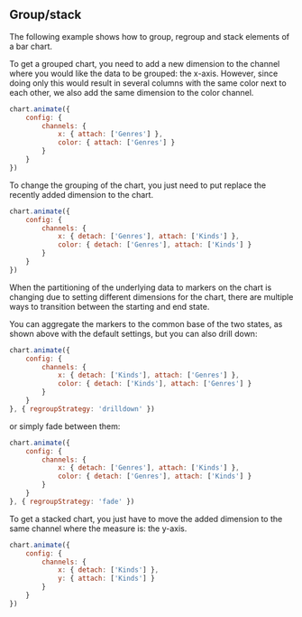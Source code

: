 ## Group/stack

The following example shows how to group, regroup and stack elements of a bar chart.

To get a grouped chart, you need to add a new dimension to the channel where you
would like the data to be grouped: the x-axis. However, since doing only this 
would result in several columns with the same color next to each other, 
we also add the same dimension to the color channel.

```javascript { "title": "Creating a grouped chart" }
chart.animate({
	config: {
		channels: {
			x: { attach: ['Genres'] },
			color: { attach: ['Genres'] }
		}
	}
})
```

To change the grouping of the chart, you just need to put replace the recently
added dimension to the chart.

```javascript { "title": "Regrouping the chart" }
chart.animate({
	config: {
		channels: {
			x: { detach: ['Genres'], attach: ['Kinds'] },
			color: { detach: ['Genres'], attach: ['Kinds'] }
		}
	}
})
```

When the partitioning of the underlying data to markers on the chart is changing
due to setting different dimensions for the chart, there are multiple ways to 
transition between the starting and end state.

You can aggregate the markers to the common base of the two states, as shown 
above with the default settings, but you can also drill down:

```javascript { "title": "Regrouping the chart by drilling down" }
chart.animate({
	config: {
		channels: {
			x: { detach: ['Kinds'], attach: ['Genres'] },
			color: { detach: ['Kinds'], attach: ['Genres'] }
		}
	}
}, { regroupStrategy: 'drilldown' })
```

or simply fade between them:

```javascript { "title": "Regrouping the chart with fading" }
chart.animate({
	config: {
		channels: {
			x: { detach: ['Genres'], attach: ['Kinds'] },
			color: { detach: ['Genres'], attach: ['Kinds'] }
		}
	}
}, { regroupStrategy: 'fade' })
```

To get a stacked chart, you just have to move the added dimension to the same channel 
where the measure is: the y-axis.

```javascript { "title": "...stacking your chart" }
chart.animate({
	config: {
		channels: {
			x: { detach: ['Kinds'] },
			y: { attach: ['Kinds'] }
		}
	}
})
```
